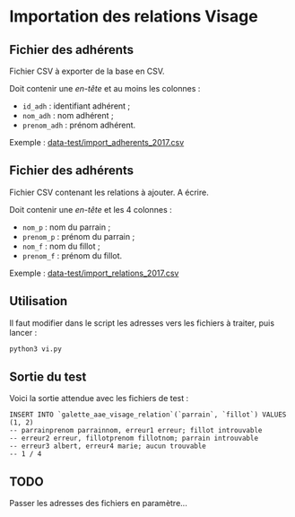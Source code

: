 # Importation des relations Visage


## Fichier des adhérents

Fichier CSV à exporter de la base en CSV.

Doit contenir une *en-tête* et au moins les colonnes :
* `id_adh` : identifiant adhérent ;
* `nom_adh` : nom adhérent ;
* `prenom_adh` : prénom adhérent.

Exemple : [data-test/import_adherents_2017.csv](test-data/import_adherents_2017.csv)


## Fichier des adhérents

Fichier CSV contenant les relations à ajouter. A écrire.

Doit contenir une *en-tête* et les 4 colonnes :
* `nom_p` : nom du parrain ;
* `prenom_p` : prénom du parrain ;
* `nom_f` : nom du fillot ;
* `prenom_f` : prénom du fillot.

Exemple : [data-test/import_relations_2017.csv](test-data/import_relations_2017.csv)


## Utilisation

Il faut modifier dans le script les adresses vers les fichiers à traiter, puis lancer :

```sh
python3 vi.py
```

## Sortie du test

Voici la sortie attendue avec les fichiers de test :

```
INSERT INTO `galette_aae_visage_relation`(`parrain`, `fillot`) VALUES (1, 2)
-- parrainprenom parrainnom, erreur1 erreur; fillot introuvable
-- erreur2 erreur, fillotprenom fillotnom; parrain introuvable
-- erreur3 albert, erreur4 marie; aucun trouvable
-- 1 / 4
```


## TODO

Passer les adresses des fichiers en paramètre...
